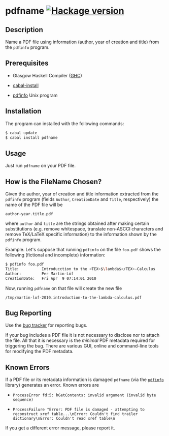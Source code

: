 pdfname [![Hackage version](https://img.shields.io/hackage/v/pdfname.svg?label=Hackage)](http://hackage.haskell.org/package/pdfname)
=======

Description
-----------

Name a PDF file using information (author, year of creation and title)
from the `pdfinfo` program.


Prerequisites
--------------

* Glasgow Haskell Compiler ([GHC](https://www.haskell.org/ghc/))

* [cabal-install](http://www.haskell.org/cabal/)

* [pdfinfo](http://linuxcommand.org/man_pages/pdfinfo1.html) Unix
  program


Installation
------------

The program can installed with the following commands:

```bash
$ cabal update
$ cabal install pdfname
```

Usage
-----

Just run `pdfname` on your PDF file.


How is the FileName Chosen?
---------------------------

Given the author, year of creation and title information extracted
from the `pdfinfo` program (fields `Author`, `CreationDate` and
`Title`, respectively) the name of the PDF file will be

```
author-year.title.pdf
```

where `author` and `title` are the strings obtained after making
certain substitutions (e.g. remove whitespace, translate non-ASCCI
characters and remove TeX/LaTeX specific information) to the
information shown by the `pdfinfo` program.

Example. Let's suppose that running `pdfinfo` on the file `foo.pdf`
shows the following (fictional and incomplete) information:

```bash
$ pdfinfo foo.pdf
Title:          Introducction to the <TEX>$\lambda$</TEX>-Calculus
Author:         Per Martin-Löf
CreationDate:   Fri Apr  9 07:14:01 2010
```

Now, running `pdfname` on that file will create the new file

```
/tmp/martin-lof-2010.introduction-to-the-lambda-calculus.pdf
```

Bug Reporting
-------------

Use the [bug tracker](https://github.com/asr/pdfname/issues) for
reporting bugs.

If your bug includes a PDF file it is not necessary to disclose nor to
attach the file. All that it is necessary is the *minimal* PDF
metadata required for triggering the bug. There are various GUI,
online and command-line tools for modifying the PDF metadata.

Known Errors
------------

If a PDF file or its metadata information is damaged `pdfname` (via
the [`pdfinfo`](http://hackage.haskell.org/package/pdfinfo) library)
generates an error. Known errors are

* `ProcessError fd:5: hGetContents: invalid argument (invalid byte sequence)`

* `ProcessFailure "Error: PDF file is damaged - attempting to
  reconstruct xref table...\nError: Couldn't find trailer
  dictionary\nError: Couldn't read xref table\n`

If you get a different error message, please report it.
